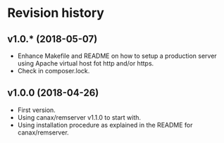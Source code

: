 Revision history
=================================


v1.0.* (2018-05-07)
---------------------------------

* Enhance Makefile and README on how to setup a production server using Apache virtual host fot http and/or https.
* Check in composer.lock.


v1.0.0 (2018-04-26)
---------------------------------

* First version.
* Using canax/remserver v1.1.0 to start with.
* Using installation procedure as explained in the README for canax/remserver.
